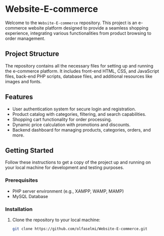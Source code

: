 # Website-E-commerce

Welcome to the `Website-E-commerce` repository. This project is an e-commerce website platform designed to provide a seamless shopping experience, integrating various functionalities from product browsing to order management.

## Project Structure

The repository contains all the necessary files for setting up and running the e-commerce platform. It includes front-end HTML, CSS, and JavaScript files, back-end PHP scripts, database files, and additional resources like images and fonts.

## Features

- User authentication system for secure login and registration.
- Product catalog with categories, filtering, and search capabilities.
- Shopping cart functionality for order processing.
- Dynamic price calculation with promotions and discounts.
- Backend dashboard for managing products, categories, orders, and more.

## Getting Started

Follow these instructions to get a copy of the project up and running on your local machine for development and testing purposes.

### Prerequisites

- PHP server environment (e.g., XAMPP, WAMP, MAMP)
- MySQL Database

### Installation

1. Clone the repository to your local machine:
   ```sh
   git clone https://github.com/olfaselmi/Website-E-commerce.git
